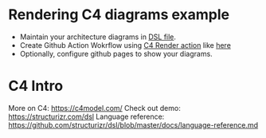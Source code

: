 # Rendering C4 diagrams example 


- Maintain your architecture diagrams in [DSL file](diagram.dsl).
- Create Github Action Wokrflow using [C4 Render action](https://github.com/marketplace/actions/c4-dsl-render-to-github-markdown) like [here](https://github.com/DenisPalnitsky/c4-rendering-sample/blob/e4108cbb6fd6e31ff86ebbe006561bc92ea139d0/.github/workflows/blank.yml#L26)
- Optionally, configure github pages to show your diagrams.


# C4 Intro 

More on C4: https://c4model.com/
Check out demo: https://structurizr.com/dsl
Language reference: https://github.com/structurizr/dsl/blob/master/docs/language-reference.md
